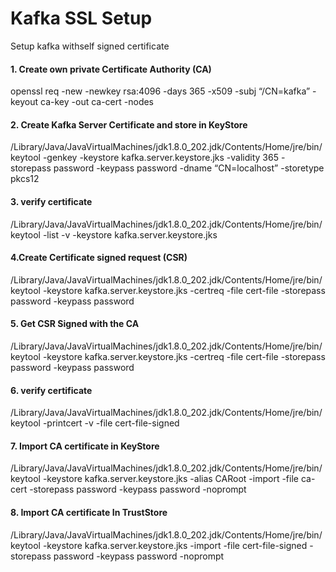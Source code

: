 # Kafka SSL Setup
Setup kafka withself signed certificate

#### 1. Create own private Certificate Authority (CA)

openssl req -new -newkey rsa:4096 -days 365 -x509 -subj “/CN=kafka” -keyout ca-key -out ca-cert -nodes

#### 2. Create Kafka Server Certificate and store in KeyStore

/Library/Java/JavaVirtualMachines/jdk1.8.0_202.jdk/Contents/Home/jre/bin/keytool -genkey -keystore kafka.server.keystore.jks -validity 365 -storepass password -keypass password -dname “CN=localhost” -storetype pkcs12

#### 3. verify certificate

/Library/Java/JavaVirtualMachines/jdk1.8.0_202.jdk/Contents/Home/jre/bin/keytool -list -v -keystore kafka.server.keystore.jks

#### 4.Create Certificate signed request (CSR)


/Library/Java/JavaVirtualMachines/jdk1.8.0_202.jdk/Contents/Home/jre/bin/keytool -keystore kafka.server.keystore.jks -certreq -file cert-file -storepass password -keypass password


#### 5. Get CSR Signed with the CA


/Library/Java/JavaVirtualMachines/jdk1.8.0_202.jdk/Contents/Home/jre/bin/keytool -keystore kafka.server.keystore.jks -certreq -file cert-file -storepass password -keypass password



#### 6. verify certificate


/Library/Java/JavaVirtualMachines/jdk1.8.0_202.jdk/Contents/Home/jre/bin/keytool -printcert -v -file cert-file-signed


#### 7. Import CA certificate in KeyStore

/Library/Java/JavaVirtualMachines/jdk1.8.0_202.jdk/Contents/Home/jre/bin/keytool -keystore kafka.server.keystore.jks -alias CARoot -import -file ca-cert -storepass password -keypass password -noprompt



#### 8. Import CA certificate In TrustStore


/Library/Java/JavaVirtualMachines/jdk1.8.0_202.jdk/Contents/Home/jre/bin/keytool -keystore kafka.server.keystore.jks -import -file cert-file-signed -storepass password -keypass password -noprompt








